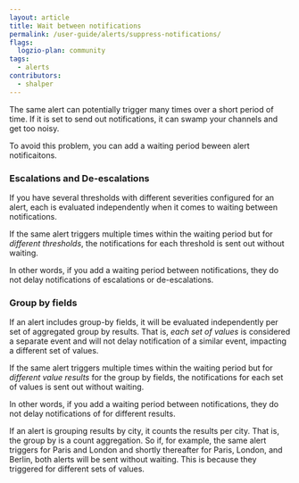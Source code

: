 ```yaml
---
layout: article
title: Wait between notifications
permalink: /user-guide/alerts/suppress-notifications/
flags:
  logzio-plan: community
tags:
  - alerts
contributors:
  - shalper
---
```


The same alert can potentially trigger many times over a short period of time. If it is set to send out notifications, it can swamp your channels and get too noisy.

To avoid this problem, you can add a waiting period beween alert notificaitons.

### Escalations and De-escalations

If you have several thresholds with different severities configured for an alert, each is evaluated independently when it comes to waiting between notifications.

If the same alert triggers multiple times within the waiting period but for _different thresholds_, the notifications for each threshold is sent out without waiting. 

In other words, if you add a waiting period between notifications, they do not delay notifications of escalations or de-escalations.


### Group by fields

If an alert includes group-by fields, it will be evaluated independently per set of aggregated group by results. That is, _each set of values_ is considered a separate event and will not delay notification of a similar event, impacting a different set of values.

If the same alert triggers multiple times within the waiting period but for _different value results_ for the group by fields, the notifications for each set of values is sent out without waiting.

In other words, if you add a waiting period between notifications, they do not delay notifications of for different results.

If an alert is grouping results by city, it counts the results per city. That is, the group by is a count aggregation. So if, for example, the same alert triggers for Paris and London and shortly thereafter for Paris, London, and Berlin, both alerts will be sent without waiting. This is because they triggered for different sets of values.
